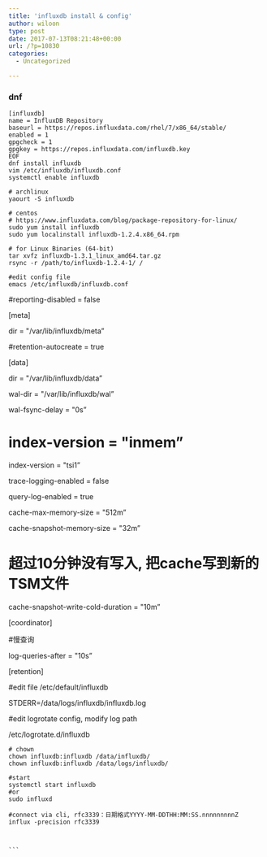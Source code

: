 ```yaml
---
title: 'influxdb install & config'
author: wiloon
type: post
date: 2017-07-13T08:21:48+00:00
url: /?p=10830
categories:
  - Uncategorized

---
```

### dnf

```bashsudo tee  /etc/yum.repos.d/influxdb.repo&lt;&lt;EOF
[influxdb]
name = InfluxDB Repository
baseurl = https://repos.influxdata.com/rhel/7/x86_64/stable/
enabled = 1
gpgcheck = 1
gpgkey = https://repos.influxdata.com/influxdb.key
EOF
dnf install influxdb
vim /etc/influxdb/influxdb.conf
systemctl enable influxdb

```

```bash# install
# archlinux
yaourt -S influxdb

# centos
# https://www.influxdata.com/blog/package-repository-for-linux/
sudo yum install influxdb
sudo yum localinstall influxdb-1.2.4.x86_64.rpm

# for Linux Binaries (64-bit)
tar xvfz influxdb-1.3.1_linux_amd64.tar.gz
rsync -r /path/to/influxdb-1.2.4-1/ /

#edit config file
emacs /etc/influxdb/influxdb.conf
```

#reporting-disabled = false

[meta]
  
dir = "/var/lib/influxdb/meta&#8221;
  
#retention-autocreate = true

[data]
  
dir = "/var/lib/influxdb/data&#8221;
  
wal-dir = "/var/lib/influxdb/wal&#8221;
  
wal-fsync-delay = "0s&#8221;

# index-version = "inmem&#8221;

index-version = "tsi1&#8221;

trace-logging-enabled = false
  
query-log-enabled = true
  
cache-max-memory-size = "512m&#8221;
  
cache-snapshot-memory-size = "32m&#8221;

# 超过10分钟没有写入, 把cache写到新的TSM文件

cache-snapshot-write-cold-duration = "10m&#8221;

[coordinator]
  
#慢查询
  
log-queries-after = "10s&#8221;

[retention]

#edit file /etc/default/influxdb
  
STDERR=/data/logs/influxdb/influxdb.log

#edit logrotate config, modify log path
  
/etc/logrotate.d/influxdb

<pre><code class="language-shell line-numbers"># chown
chown influxdb:influxdb /data/influxdb/
chown influxdb:influxdb /data/logs/influxdb/

#start
systemctl start influxdb
#or
sudo influxd

#connect via cli, rfc3339：日期格式YYYY-MM-DDTHH:MM:SS.nnnnnnnnnZ
influx -precision rfc3339



```